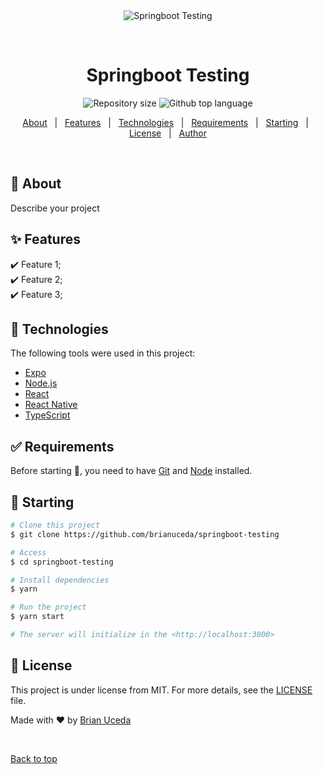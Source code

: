 <div align="center" id="top"> 
  <img src="./.github/app.gif" alt="Springboot Testing" />

  &#xa0;

  <!-- <a href="https://springboottesting.netlify.app">Demo</a> -->
</div>

<h1 align="center">Springboot Testing</h1>

<p align="center">
  <img alt="Repository size" src="https://img.shields.io/github/repo-size/brianuceda/springboot-testing?color=56BEB8"> 
  <img alt="Github top language" src="https://img.shields.io/github/languages/top/brianuceda/springboot-testing?color=56BEB8">
  <!-- <img alt="Github language count" src="https://img.shields.io/github/languages/count/brianuceda/springboot-testing?color=56BEB8"> -->
  <!-- <img alt="License" src="https://img.shields.io/github/license/brianuceda/springboot-testing?color=56BEB8"> -->
  <!-- <img alt="Github issues" src="https://img.shields.io/github/issues/brianuceda/springboot-testing?color=56BEB8" /> -->
  <!-- <img alt="Github forks" src="https://img.shields.io/github/forks/brianuceda/springboot-testing?color=56BEB8" /> -->
  <!-- <img alt="Github stars" src="https://img.shields.io/github/stars/brianuceda/springboot-testing?color=56BEB8" /> -->
</p>

<!-- Status -->

<!-- <h4 align="center"> 
	🚧  Springboot Testing 🚀 Under construction...  🚧
</h4> 

<hr> -->

<p align="center">
  <a href="#dart-about">About</a> &#xa0; | &#xa0; 
  <a href="#sparkles-features">Features</a> &#xa0; | &#xa0;
  <a href="#rocket-technologies">Technologies</a> &#xa0; | &#xa0;
  <a href="#white_check_mark-requirements">Requirements</a> &#xa0; | &#xa0;
  <a href="#checkered_flag-starting">Starting</a> &#xa0; | &#xa0;
  <a href="#memo-license">License</a> &#xa0; | &#xa0;
  <a href="https://github.com/brianuceda" target="_blank">Author</a>
</p>

<br>

## :dart: About ##

Describe your project

## :sparkles: Features ##

:heavy_check_mark: Feature 1;\
:heavy_check_mark: Feature 2;\
:heavy_check_mark: Feature 3;

## :rocket: Technologies ##

The following tools were used in this project:

- [Expo](https://expo.io/)
- [Node.js](https://nodejs.org/en/)
- [React](https://pt-br.reactjs.org/)
- [React Native](https://reactnative.dev/)
- [TypeScript](https://www.typescriptlang.org/)

## :white_check_mark: Requirements ##

Before starting :checkered_flag:, you need to have [Git](https://git-scm.com) and [Node](https://nodejs.org/en/) installed.

## :checkered_flag: Starting ##

```bash
# Clone this project
$ git clone https://github.com/brianuceda/springboot-testing

# Access
$ cd springboot-testing

# Install dependencies
$ yarn

# Run the project
$ yarn start

# The server will initialize in the <http://localhost:3000>
```

## :memo: License ##

This project is under license from MIT. For more details, see the [LICENSE](LICENSE.md) file.


Made with :heart: by <a href="https://github.com/brianuceda" target="_blank">Brian Uceda</a>

&#xa0;

<a href="#top">Back to top</a>
